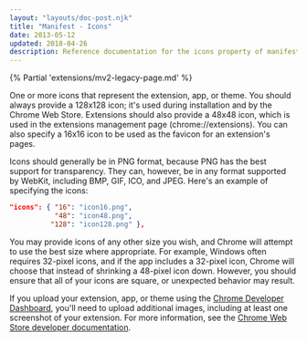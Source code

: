 ```yaml
---
layout: "layouts/doc-post.njk"
title: "Manifest - Icons"
date: 2013-05-12
updated: 2018-04-26
description: Reference documentation for the icons property of manifest.json.
---
```


{% Partial 'extensions/mv2-legacy-page.md' %}

One or more icons that represent the extension, app, or theme. You should always provide a 128x128
icon; it's used during installation and by the Chrome Web Store. Extensions should also provide a
48x48 icon, which is used in the extensions management page (chrome://extensions). You can also
specify a 16x16 icon to be used as the favicon for an extension's pages.

Icons should generally be in PNG format, because PNG has the best support for transparency. They
can, however, be in any format supported by WebKit, including BMP, GIF, ICO, and JPEG. Here's an
example of specifying the icons:

```json
"icons": { "16": "icon16.png",
           "48": "icon48.png",
          "128": "icon128.png" },
```

<div class="aside aside--note">You may provide icons of any other size you wish, and Chrome will attempt to use the best size where appropriate. For example, Windows often requires 32-pixel icons, and if the app includes a 32-pixel icon, Chrome will choose that instead of shrinking a 48-pixel icon down. However, you should ensure that all of your icons are square, or unexpected behavior may result.</div>

If you upload your extension, app, or theme using the [Chrome Developer Dashboard][1], you'll need
to upload additional images, including at least one screenshot of your extension. For more
information, see the [Chrome Web Store developer documentation][2].

[1]: https://chrome.google.com/webstore/developer/dashboard
[2]: /docs/webstore
